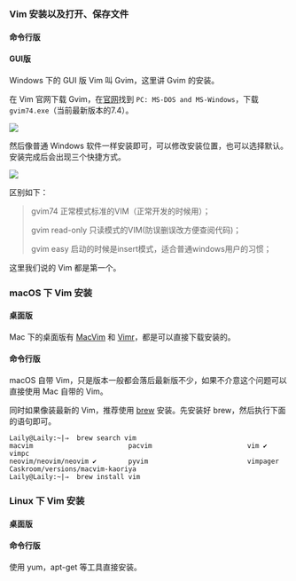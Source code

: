 ### Vim 安装以及打开、保存文件

#### 命令行版



#### GUI版

Windows 下的 GUI 版 Vim 叫 Gvim，这里讲 Gvim 的安装。

在 Vim 官网下载 Gvim，在[官网](http://www.vim.org/download.php#pc)找到 `PC: MS-DOS and MS-Windows`，下载 `gvim74.exe`（当前最新版本的7.4）。

![](https://o8l6oohcu.qnssl.com/hi-vim:install.png)

然后像普通 Windows 软件一样安装即可，可以修改安装位置，也可以选择默认。安装完成后会出现三个快捷方式。

![](https://o8l6oohcu.qnssl.com/hi-vim:win-install.png)

区别如下：

> gvim74  正常模式标准的VIM（正常开发的时候用）；
>
> gvim read-only  只读模式的VIM(防误删误改方便查阅代码)；
>
> gvim easy  启动的时候是insert模式，适合普通windows用户的习惯；

这里我们说的 Vim 都是第一个。

### macOS 下 Vim 安装

#### 桌面版

Mac 下的桌面版有 [MacVim](http://macvim-dev.github.io/macvim/) 和 [Vimr](http://vimr.org/)，都是可以直接下载安装的。

#### 命令行版

macOS 自带 Vim，只是版本一般都会落后最新版不少，如果不介意这个问题可以直接使用 Mac 自带的 Vim。

同时如果像装最新的 Vim，推荐使用 [brew](http://brew.sh/index_zh-cn.html) 安装。先安装好 brew，然后执行下面的语句即可。

```shell
Laily@Laily:~|⇒  brew search vim
macvim                        pacvim                        vim ✔                         vimpc
neovim/neovim/neovim ✔        pyvim                         vimpager
Caskroom/versions/macvim-kaoriya
Laily@Laily:~|⇒  brew install vim
```



### Linux 下 Vim 安装

#### 桌面版



#### 命令行版

使用 yum，apt-get 等工具直接安装。

